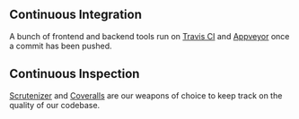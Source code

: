 Continuous Integration
----------------------

A bunch of frontend and backend tools run on [Travis CI](https://travis.redaxscript.com) and [Appveyor](https://appveyor.redaxscript.com) once a commit has been pushed.


Continuous Inspection
---------------------

[Scrutenizer](https://scrutinizer.redaxscript.com) and [Coveralls](https://coveralls.redaxscript.com) are our weapons of choice to keep track on the quality of our codebase.
